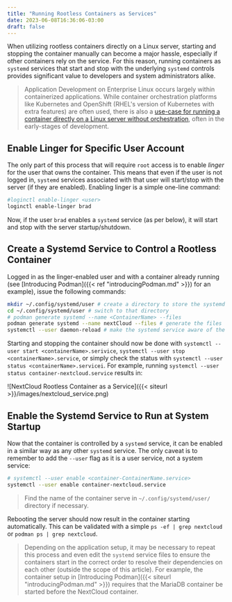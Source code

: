 ```yaml
---
title: "Running Rootless Containers as Services"
date: 2023-06-08T16:36:06-03:00
draft: false
---
```


When utilizing rootless containers directly on a Linux server, starting and stopping the container manually can become a major hassle, especially if other containers rely on the service.  For this reason, running containers as `systemd` services that start and stop with the underlying `systemd` controls provides significant value to developers and system administrators alike.

> Application Development on Enterprise Linux occurs largely within containerized applications.  While container orchestration platforms like Kubernetes and OpenShift (RHEL's version of Kubernetes with extra features) are often used, there is also a [use-case for running a container directly on a Linux server without orchestration](https://bradpenney.ca/devops/managecontainerswithcockpit/), often in the early-stages of development.

## Enable Linger for Specific User Account
The only part of this process that will require `root` access is to enable *linger* for the user that owns the container.  This means that even if the user is not logged in, `systemd` services associated with that user will start/stop with the server (if they are enabled).  Enabling linger is a simple one-line command:

``` bash
#loginctl enable-linger <user>
loginctl enable-linger brad
```

Now, if the user `brad` enables a `systemd` service (as per below), it will start and stop with the server startup/shutdown.

## Create a Systemd Service to Control a Rootless Container

Logged in as the linger-enabled user and with a container already running (see [Introducing Podman]({{< ref "introducingPodman.md" >}}) for an example), issue the following commands:

``` bash
mkdir ~/.config/systemd/user # create a directory to store the systemd files
cd ~/.config/systemd/user # switch to that directory
# podman generate systemd --name <ContainerName> --files
podman generate systemd --name nextCloud --files # generate the files
systemctl --user daemon-reload # make the systemd service aware of the files
```
Starting and stopping the container should now be done with `systemctl --user start <containerName>.serivice`, `systemctl --user stop <containerName>.service`, or simply check the status with `systemctl --user status <containerName>.servicei`.  For example, running `systemctl --user status container-nextcloud.service` results in:

![NextCloud Rootless Container as a Service]({{< siteurl >}}/images/nextcloud_service.png)

## Enable the Systemd Service to Run at System Startup

Now that the container is controlled by a `systemd` service, it can be enabled in a similar way as any other `systemd` service. The only caveat is to remember to add the `--user` flag as it is a user service, not a system service:

``` bash
# systemctl --user enable <container-ContainerName.service>
systemctl --user enable container-nextcloud.service
```
> Find the name of the container serve in `~/.config/systemd/user/` directory if necessary.

Rebooting the server should now result in the container starting automatically.  This can be validated with a simple `ps -ef | grep nextcloud` or `podman ps | grep nextcloud`.

> Depending on the application setup, it may be necessary to repeat this process and even edit the `systemd` service files to ensure the containers start in the correct order to resolve their dependencies on each other (outside the scope of this article).  For example, the container setup in [Introducing Podman]({{< siteurl "introducingPodman.md" >}}) requires that the MariaDB container be started before the NextCloud container.

